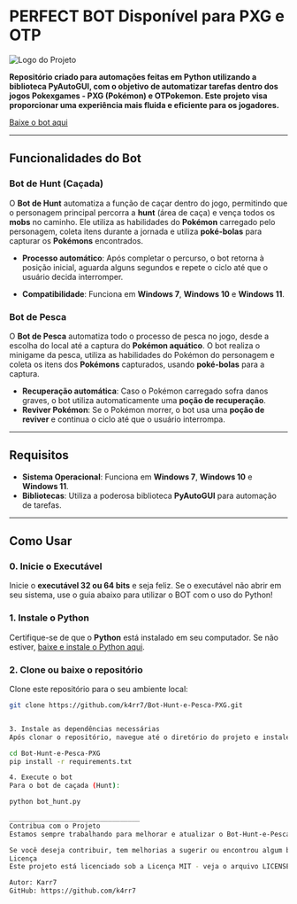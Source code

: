 # **PERFECT BOT Disponível para PXG e OTP**

![Logo do Projeto](https://github.com/k4rr7/Bot-Hunt-e-Pesca-PXG/blob/main/logo.png)

**Repositório criado para automações feitas em Python utilizando a biblioteca PyAutoGUI, com o objetivo de automatizar tarefas dentro dos jogos **Pokexgames - PXG (Pokémon)** e **OTPokemon**. Este projeto visa proporcionar uma experiência mais fluida e eficiente para os jogadores.**

[Baixe o bot aqui](https://mega.nz/file/rEIARSbR#Yd8FG5uW-uzkIIPdESRw7bJYbUk2qvON7R-BxWiptqU)

---

## **Funcionalidades do Bot**

### **Bot de Hunt (Caçada)**

O **Bot de Hunt** automatiza a função de caçar dentro do jogo, permitindo que o personagem principal percorra a **hunt** (área de caça) e vença todos os **mobs** no caminho. Ele utiliza as habilidades do **Pokémon** carregado pelo personagem, coleta itens durante a jornada e utiliza **poké-bolas** para capturar os **Pokémons** encontrados.

- **Processo automático**: Após completar o percurso, o bot retorna à posição inicial, aguarda alguns segundos e repete o ciclo até que o usuário decida interromper.
  
- **Compatibilidade**: Funciona em **Windows 7**, **Windows 10** e **Windows 11**.

### **Bot de Pesca**

O **Bot de Pesca** automatiza todo o processo de pesca no jogo, desde a escolha do local até a captura do **Pokémon aquático**. O bot realiza o minigame da pesca, utiliza as habilidades do Pokémon do personagem e coleta os itens dos **Pokémons** capturados, usando **poké-bolas** para a captura.

- **Recuperação automática**: Caso o Pokémon carregado sofra danos graves, o bot utiliza automaticamente uma **poção de recuperação**. 
- **Reviver Pokémon**: Se o Pokémon morrer, o bot usa uma **poção de reviver** e continua o ciclo até que o usuário interrompa.

---

## **Requisitos**

- **Sistema Operacional**: Funciona em **Windows 7**, **Windows 10** e **Windows 11**.
- **Bibliotecas**: Utiliza a poderosa biblioteca **PyAutoGUI** para automação de tarefas.

---

## **Como Usar**

### **0. Inicie o Executável**
Inicie o **executável 32 ou 64 bits** e seja feliz. Se o executável não abrir em seu sistema, use o guia abaixo para utilizar o BOT com o uso do Python!

### **1. Instale o Python**
Certifique-se de que o **Python** está instalado em seu computador. Se não estiver, [baixe e instale o Python aqui](https://www.python.org/downloads/).

### **2. Clone ou baixe o repositório**
Clone este repositório para o seu ambiente local:

```bash
git clone https://github.com/k4rr7/Bot-Hunt-e-Pesca-PXG.git


3. Instale as dependências necessárias
Após clonar o repositório, navegue até o diretório do projeto e instale as dependências:

cd Bot-Hunt-e-Pesca-PXG
pip install -r requirements.txt

4. Execute o bot
Para o bot de caçada (Hunt):

python bot_hunt.py

_________________________________
Contribua com o Projeto
Estamos sempre trabalhando para melhorar e atualizar o Bot-Hunt-e-Pesca-PXG. Se você gostou do projeto ou tem sugestões para melhorias, deixe uma estrela ⭐ no repositório. Isso nos motiva a continuar o desenvolvimento e trazer novas funcionalidades!

Se você deseja contribuir, tem melhorias a sugerir ou encontrou algum bug, sinta-se à vontade para abrir uma issue ou enviar um pull request.
Licença
Este projeto está licenciado sob a Licença MIT - veja o arquivo LICENSE para mais detalhes.

Autor: Karr7
GitHub: https://github.com/k4rr7
